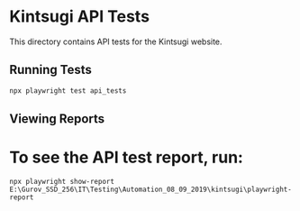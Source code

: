 # Kintsugi API Tests

This directory contains API tests for the Kintsugi website.

## Running Tests

```bash
npx playwright test api_tests
```

## Viewing Reports
# To see the API test report, run:
```
npx playwright show-report
E:\Gurov_SSD_256\IT\Testing\Automation_08_09_2019\kintsugi\playwright-report
```
